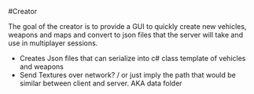 #Creator

The goal of the creator is to provide a GUI to quickly create new vehicles, weapons and maps and convert to json files that 
the server will take and use in multiplayer sessions.

- Creates Json files that can serialize into c# class template of vehicles and weapons
- Send Textures over network? / or just imply the path that would be similar between client and server. AKA data folder
